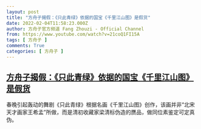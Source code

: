 ```yaml
---
layout: post
title: "方舟子揭假：《只此青绿》依据的国宝《千里江山图》是假货"
date: 2022-02-04T11:58:23.000Z
author: 方舟子官方频道 Fang Zhouzi - Official Channel
from: https://www.youtube.com/watch?v=21coQ1FI15A
tags: [ 方舟子 ]
comments: True
categories: [ 方舟子 ]
---
```

<!--1643975903000-->
[方舟子揭假：《只此青绿》依据的国宝《千里江山图》是假货](https://www.youtube.com/watch?v=21coQ1FI15A)
------

<div>
春晚引起轰动的舞剧《只此青绿》根据名画《千里江山图》创作，该画并非“北宋天才画家王希孟”所做，而是清初收藏家梁清标伪造的赝品，做同位素鉴定可定真伪。
</div>
